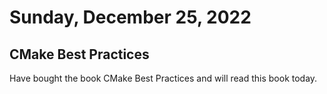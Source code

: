 # Sunday, December 25, 2022

## CMake Best Practices

Have bought the book CMake Best Practices and will read this book today.
